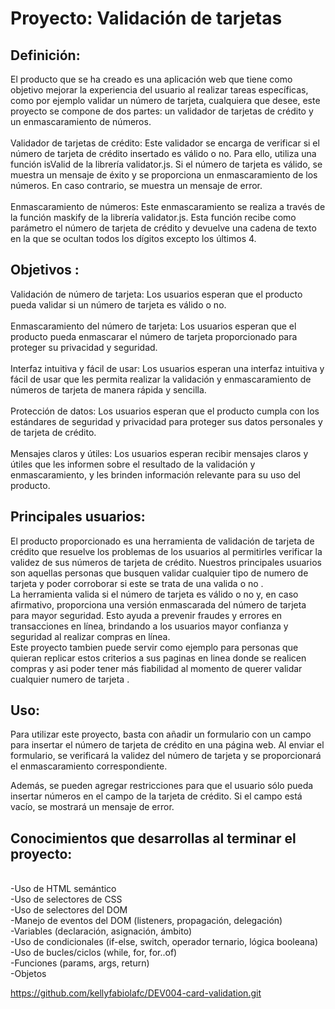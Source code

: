 <h1> Proyecto: Validación de tarjetas</h1>
<h2>Definición:</h2>
El producto que se ha creado es una aplicación web que tiene como objetivo mejorar la experiencia del usuario al realizar tareas específicas, como por ejemplo validar un número de tarjeta, cualquiera que desee, este proyecto se compone de dos partes: un validador de tarjetas de crédito y un enmascaramiento de números.
<br>
<br>
Validador de tarjetas de crédito:
Este validador se encarga de verificar si el número de tarjeta de crédito insertado es válido o no. Para ello, utiliza una función isValid de la librería validator.js. Si el número de tarjeta es válido, se muestra un mensaje de éxito y se proporciona un enmascaramiento de los números. En caso contrario, se muestra un mensaje de error.
<br>
<br>
Enmascaramiento de números:
Este enmascaramiento se realiza a través de la función maskify de la librería validator.js. Esta función recibe como parámetro el número de tarjeta de crédito y devuelve una cadena de texto en la que se ocultan todos los dígitos excepto los últimos 4.

<h2>Objetivos :</h2>
Validación de número de tarjeta: Los usuarios esperan que el producto pueda validar si un número de tarjeta es válido o no.
<br>
<br>
Enmascaramiento del número de tarjeta: Los usuarios esperan que el producto pueda enmascarar el número de tarjeta proporcionado para proteger su privacidad y seguridad.
<br>
<br>
Interfaz intuitiva y fácil de usar: Los usuarios esperan una interfaz intuitiva y fácil de usar que les permita realizar la validación y enmascaramiento de números de tarjeta de manera rápida y sencilla.
<br>
<br>
Protección de datos: Los usuarios esperan que el producto cumpla con los estándares de seguridad y privacidad para proteger sus datos personales y de tarjeta de crédito.
<br>
<br>
Mensajes claros y útiles: Los usuarios esperan recibir mensajes claros y útiles que les informen sobre el resultado de la validación y enmascaramiento, y les brinden información relevante para su uso del producto.


<h2>Principales usuarios:</h2>
El producto  proporcionado es una herramienta de validación de tarjeta de crédito que resuelve los problemas de los usuarios al permitirles verificar la validez de sus números de tarjeta de crédito. Nuestros principales usuarios son aquellas personas que busquen validar cualquier tipo de numero de tarjeta y poder corroborar si este se trata de una valida o no . <br>
La herramienta valida si el número de tarjeta es válido o no y, en caso afirmativo, proporciona una versión enmascarada del número de tarjeta para mayor seguridad. Esto ayuda a prevenir fraudes y errores en transacciones en línea, brindando a los usuarios mayor confianza y seguridad al realizar compras en línea.<br>
Este proyecto tambien puede servir como  ejemplo para personas que quieran replicar estos criterios  a sus paginas en linea donde se realicen compras y asi poder tener más fiabilidad al momento de querer validar cualquier numero de tarjeta .

<h2>Uso:</h2>
Para utilizar este proyecto, basta con añadir un formulario con un campo para insertar el número de tarjeta de crédito en una página web. Al enviar el formulario, se verificará la validez del número de tarjeta y se proporcionará el enmascaramiento correspondiente.

Además, se pueden agregar restricciones para que el usuario sólo pueda insertar números en el campo de la tarjeta de crédito. Si el campo está vacío, se mostrará un mensaje de error.

<h2>Conocimientos que desarrollas al terminar el proyecto:</h2>
<br>
 -Uso de HTML semántico<br>
 -Uso de selectores de CSS<br>
 -Uso de selectores del DOM<br>
 -Manejo de eventos del DOM (listeners, propagación, delegación)<br>
 -Variables (declaración, asignación, ámbito)<br>
 -Uso de condicionales (if-else, switch, operador ternario, lógica booleana)<br>
 -Uso de bucles/ciclos (while, for, for..of)<br>
 -Funciones (params, args, return)<br>
 -Objetos<br>


https://github.com/kellyfabiolafc/DEV004-card-validation.git



